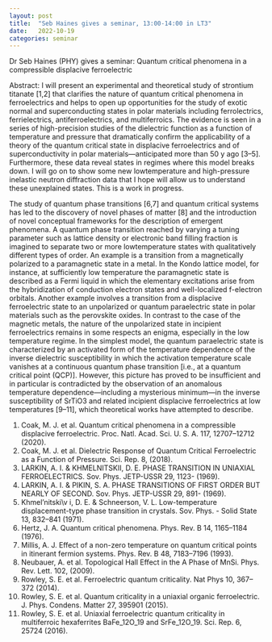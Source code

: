 ```yaml
---
layout: post
title:  "Seb Haines gives a seminar, 13:00-14:00 in LT3"
date:   2022-10-19
categories: seminar
---
```

Dr Seb Haines (PHY) gives a seminar: Quantum critical phenomena in a compressible displacive ferroelectric

Abstract: I will present an experimental and theoretical study of strontium titanate [1,2] that clarifies the nature
of quantum critical phenomena in ferroelectrics and helps to open up opportunities for the study of
exotic normal and superconducting states in polar materials including ferrolectrics, ferrielectrics,
antiferroelectrics, and multiferroics. The evidence is seen in a series of high-precision studies of the
dielectric function as a function of temperature and pressure that dramatically confirm the
applicability of a theory of the quantum critical state in displacive ferroelectrics and of
superconductivity in polar materials—anticipated more than 50 y ago [3–5]. Furthermore, these data
reveal states in regimes where this model breaks down. I will go on to show some new lowtemperature and high-pressure inelastic neutron diffraction data that I hope will allow us to understand these unexplained states. This is a work in progress.

The study of quantum phase transitions [6,7] and quantum critical systems has led to the discovery of
novel phases of matter [8] and the introduction of novel conceptual frameworks for the description of
emergent phenomena. A quantum phase transition reached by varying a tuning parameter such as
lattice density or electronic band filling fraction is imagined to separate two or more lowtemperature states with qualitatively different types of order. An example is a transition from a magnetically polarized to a paramagnetic state in a metal. In the Kondo lattice model, for instance,
at sufficiently low temperature the paramagnetic state is described as a Fermi liquid in which the
elementary excitations arise from the hybridization of conduction electron states and well-localized
f-electron orbitals. Another example involves a transition from a displacive ferroelectric state to an
unpolarized or quantum paraelectric state in polar materials such as the perovskite oxides. In
contrast to the case of the magnetic metals, the nature of the unpolarized state in incipient
ferroelectrics remains in some respects an enigma, especially in the low temperature regime. In the
simplest model, the quantum paraelectric state is characterized by an activated form of the
temperature dependence of the inverse dielectric susceptibility in which the activation temperature
scale vanishes at a continuous quantum phase transition [i.e., at a quantum critical point (QCP)].
However, this picture has proved to be insufficient and in particular is contradicted by the
observation of an anomalous temperature dependence—including a mysterious minimum—in the
inverse susceptibility of SrTiO3 and related incipient displacive ferroelectrics at low temperatures [9–11],
which theoretical works have attempted to describe.


1. Coak, M. J. et al. Quantum critical phenomena in a compressible displacive ferroelectric. Proc.
Natl. Acad. Sci. U. S. A. 117, 12707–12712 (2020).
2. Coak, M. J. et al. Dielectric Response of Quantum Critical Ferroelectric as a Function of
Pressure. Sci. Rep. 8, (2018).
3. LARKIN, A. I. & KHMELNITSKII, D. E. PHASE TRANSITION IN UNIAXIAL FERROELECTRICS. Sov.
Phys. JETP-USSR 29, 1123- (1969).
4. LARKIN, A. I. & PIKIN, S. A. PHASE TRANSITIONS OF FIRST ORDER BUT NEARLY OF SECOND.
Sov. Phys. JETP-USSR 29, 891- (1969).
5. Khmel’nitski\v i, D. E. & Schneerson, V. L. Low-temperature displacement-type phase
transition in crystals. Sov. Phys. - Solid State 13, 832–841 (1971).
6. Hertz, J. A. Quantum critical phenomena. Phys. Rev. B 14, 1165–1184 (1976).
7. Millis, A. J. Effect of a non-zero temperature on quantum critical points in itinerant fermion
systems. Phys. Rev. B 48, 7183–7196 (1993).
8. Neubauer, A. et al. Topological Hall Effect in the A Phase of MnSi. Phys. Rev. Lett. 102, (2009).
9. Rowley, S. E. et al. Ferroelectric quantum criticality. Nat Phys 10, 367–372 (2014).
10. Rowley, S. E. et al. Quantum criticality in a uniaxial organic ferroelectric. J. Phys. Condens.
Matter 27, 395901 (2015).
11. Rowley, S. E. et al. Uniaxial ferroelectric quantum criticality in multiferroic hexaferrites
BaFe_12O_19 and SrFe_12O_19. Sci. Rep. 6, 25724 (2016).


